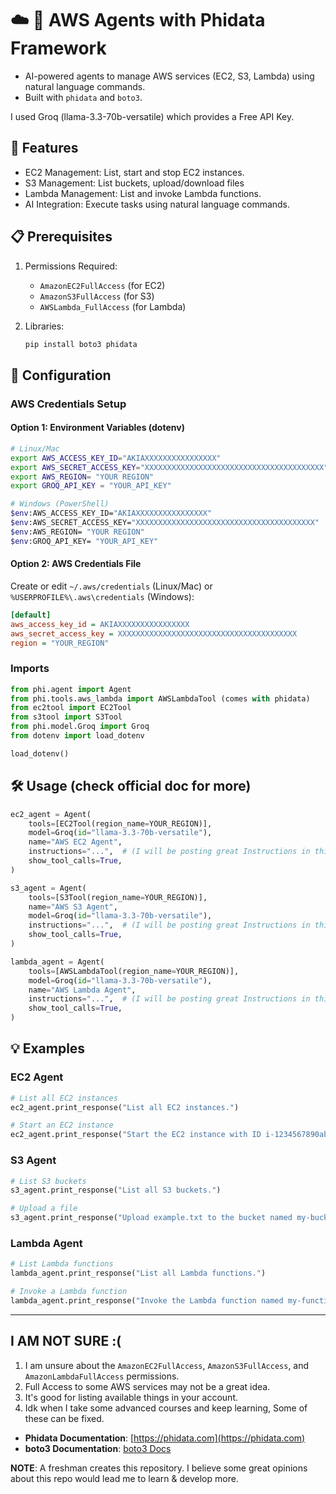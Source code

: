 # ☁️ 🔧 AWS Agents with Phidata Framework

- AI-powered agents to manage AWS services (EC2, S3, Lambda) using natural language commands.
- Built with `phidata` and `boto3`.

I used Groq (llama-3.3-70b-versatile) which provides a Free API Key.

## 🚀 Features

- EC2 Management: List, start and stop EC2 instances.
- S3 Management: List buckets, upload/download files
- Lambda Management: List and invoke Lambda functions.
- AI Integration: Execute tasks using natural language commands.


## 📋 Prerequisites

1. Permissions Required:
     - `AmazonEC2FullAccess` (for EC2)
     - `AmazonS3FullAccess` (for S3)
     - `AWSLambda_FullAccess` (for Lambda)

2. Libraries:
   ```bash
   pip install boto3 phidata
   ```

## 🔐 Configuration

### AWS Credentials Setup
#### Option 1: Environment Variables (dotenv)

```bash
# Linux/Mac
export AWS_ACCESS_KEY_ID="AKIAXXXXXXXXXXXXXXXX"
export AWS_SECRET_ACCESS_KEY="XXXXXXXXXXXXXXXXXXXXXXXXXXXXXXXXXXXXXXXX"
export AWS_REGION= "YOUR REGION"
export GROQ_API_KEY = "YOUR_API_KEY"

# Windows (PowerShell)
$env:AWS_ACCESS_KEY_ID="AKIAXXXXXXXXXXXXXXXX"
$env:AWS_SECRET_ACCESS_KEY="XXXXXXXXXXXXXXXXXXXXXXXXXXXXXXXXXXXXXXXX"
$env:AWS_REGION= "YOUR REGION"
$env:GROQ_API_KEY= "YOUR_API_KEY"
```

#### Option 2: AWS Credentials File
Create or edit `~/.aws/credentials` (Linux/Mac) or `%USERPROFILE%\.aws\credentials` (Windows):
```ini
[default]
aws_access_key_id = AKIAXXXXXXXXXXXXXXXX
aws_secret_access_key = XXXXXXXXXXXXXXXXXXXXXXXXXXXXXXXXXXXXXXXX
region = "YOUR_REGION"

```
### Imports

```python
from phi.agent import Agent
from phi.tools.aws_lambda import AWSLambdaTool (comes with phidata)
from ec2tool import EC2Tool 
from s3tool import S3Tool 
from phi.model.Groq import Groq
from dotenv import load_dotenv

load_dotenv()

```
## 🛠️ Usage (check official doc for more)

```python
ec2_agent = Agent(
    tools=[EC2Tool(region_name=YOUR_REGION)],
    model=Groq(id="llama-3.3-70b-versatile"),
    name="AWS EC2 Agent",
    instructions="...",  # (I will be posting great Instructions in this repo)
    show_tool_calls=True,
)

s3_agent = Agent(
    tools=[S3Tool(region_name=YOUR_REGION)],
    name="AWS S3 Agent",
    model=Groq(id="llama-3.3-70b-versatile"),
    instructions="...",  # (I will be posting great Instructions in this repo)
    show_tool_calls=True,
)

lambda_agent = Agent(
    tools=[AWSLambdaTool(region_name=YOUR_REGION)],
    model=Groq(id="llama-3.3-70b-versatile"),
    name="AWS Lambda Agent",
    instructions="...",  # (I will be posting great Instructions in this repo)
    show_tool_calls=True,
)
```
## 💡 Examples

### EC2 Agent
```python
# List all EC2 instances
ec2_agent.print_response("List all EC2 instances.")

# Start an EC2 instance
ec2_agent.print_response("Start the EC2 instance with ID i-1234567890abcdef0.")
```

### S3 Agent
```python
# List S3 buckets
s3_agent.print_response("List all S3 buckets.")

# Upload a file
s3_agent.print_response("Upload example.txt to the bucket named my-bucket.")
```

### Lambda Agent
```python
# List Lambda functions
lambda_agent.print_response("List all Lambda functions.")

# Invoke a Lambda function
lambda_agent.print_response("Invoke the Lambda function named my-function.")
```

---

## I AM NOT SURE  :(
1. I am unsure about the `AmazonEC2FullAccess`, `AmazonS3FullAccess`, and `AmazonLambdaFullAccess` permissions.
2. Full Access to some AWS services may not be a great idea.
3. It's good for listing available things in your account.
4. Idk when I take some advanced courses and keep learning, Some of these can be fixed.
   

- **Phidata Documentation**: [https://phidata.com](https://phidata.com)
- **boto3 Documentation**: [boto3 Docs](https://boto3.amazonaws.com/v1/documentation/api/latest/index.html)


**NOTE**: A freshman creates this repository. I believe some great opinions about this repo would lead me to learn & develop more.
```
